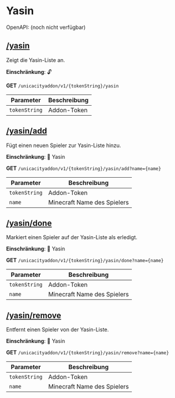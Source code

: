 # Yasin

OpenAPI: (noch nicht verfügbar)

## [/yasin](https://rettichlp.de:8443/unicacityaddon/v1/dhgpsklnag2354668ec1d905xcv34d9bdee4b877/yasin)

Zeigt die Yasin-Liste an.

**Einschränkung**: 🔓

**GET** `/unicacityaddon/v1/{tokenString}/yasin`

| Parameter     | Beschreibung |
|---------------|--------------|
| `tokenString` | Addon-Token  |

## [/yasin/add](https://rettichlp.de:8443/unicacityaddon/v1/dhgpsklnag2354668ec1d905xcv34d9bdee4b877/yasin/add?name=RettichLP)

Fügt einen neuen Spieler zur Yasin-Liste hinzu.

**Einschränkung**: 🔐 Yasin

**GET** `/unicacityaddon/v1/{tokenString}/yasin/add?name={name}`

| Parameter     | Beschreibung                |
|---------------|-----------------------------|
| `tokenString` | Addon-Token                 |
| `name`        | Minecraft Name des Spielers |

## [/yasin/done](https://rettichlp.de:8443/unicacityaddon/v1/dhgpsklnag2354668ec1d905xcv34d9bdee4b877/yasin/done?name=RettichLP)

Markiert einen Spieler auf der Yasin-Liste als erledigt.

**Einschränkung**: 🔐 Yasin

**GET** `/unicacityaddon/v1/{tokenString}/yasin/done?name={name}`

| Parameter     | Beschreibung                |
|---------------|-----------------------------|
| `tokenString` | Addon-Token                 |
| `name`        | Minecraft Name des Spielers |

## [/yasin/remove](https://rettichlp.de:8443/unicacityaddon/v1/dhgpsklnag2354668ec1d905xcv34d9bdee4b877/yasin/remove?name=RettichLP)

Entfernt einen Spieler von der Yasin-Liste.

**Einschränkung**: 🔐 Yasin

**GET** `/unicacityaddon/v1/{tokenString}/yasin/remove?name={name}`

| Parameter     | Beschreibung                |
|---------------|-----------------------------|
| `tokenString` | Addon-Token                 |
| `name`        | Minecraft Name des Spielers |
